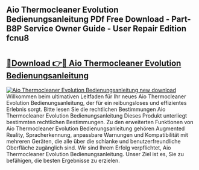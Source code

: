 ## Aio Thermocleaner Evolution Bedienungsanleitung PDf Free Download - Part-B8P Service Owner Guide - User Repair Edition fcnu8

# <h2><a href="http://df0u6m.blite.top/?on=Aio+Thermocleaner+Evolution+Bedienungsanleitung">🔗Download 👉🔴 Aio Thermocleaner Evolution Bedienungsanleitung</a></h2>

[![Aio Thermocleaner Evolution Bedienungsanleitung new download](https://i.imgur.com/lujVjoI.png)](http://df0u6m.blite.top/?on=Aio+Thermocleaner+Evolution+Bedienungsanleitung)
Willkommen beim ultimativen Leitfaden für Ihr neues Aio Thermocleaner Evolution Bedienungsanleitung, der für ein reibungsloses und effizientes Erlebnis sorgt. Bitte lesen Sie die rechtlichen Bestimmungen Aio Thermocleaner Evolution Bedienungsanleitung Dieses Produkt unterliegt bestimmten rechtlichen Bestimmungen. Zu den erweiterten Funktionen von Aio Thermocleaner Evolution Bedienungsanleitung gehören Augmented Reality, Spracherkennung, anpassbare Warnungen und Kompatibilität mit mehreren Geräten, die alle über die schlanke und benutzerfreundliche Oberfläche zugänglich sind. Wir sind Ihrem Erfolg verpflichtet, Aio Thermocleaner Evolution Bedienungsanleitung. Unser Ziel ist es, Sie zu befähigen, die besten Ergebnisse zu erzielen.
